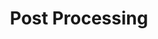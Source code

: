 ---
experience: ['isobar', 'skyspecs']
slug: 'post-processing'
title: 'Post Processing'
tools: []
type: 'skill'
---
